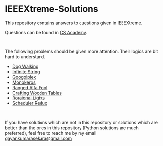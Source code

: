 # IEEEXtreme-Solutions
This repository contains answers to questions given in IEEEXtreme.

Questions can be found in [CS Academy](https://csacademy.com/ieeextreme-practice/task).

<br>

The following problems should be given more attention. Their logics are bit hard to understand.

- [Dog Walking](https://github.com/Gayan-Kaushalya/IEEEXtreme-Solutions/blob/main/IEEEXtreme%2010.0/Codes/dogwalking.py)
- [Infinite String](https://github.com/Gayan-Kaushalya/IEEEXtreme-Solutions/blob/main/IEEEXtreme%2013.0/Codes/infinitestring.py)
- [Googolplex](https://github.com/Gayan-Kaushalya/IEEEXtreme-Solutions/blob/main/IEEEXtreme%2013.0/Codes/googolplex.py)
- [Monokeros](https://github.com/Gayan-Kaushalya/IEEEXtreme-Solutions/blob/main/IEEEXtreme%2013.0/Codes/monokeros.py)
- [Ranged Alfa Pool](https://github.com/Gayan-Kaushalya/IEEEXtreme-Solutions/blob/main/IEEEXtreme%2013.0/Codes/rangedalfapool.py)
- [Crafting Wooden Tables](https://github.com/Gayan-Kaushalya/IEEEXtreme-Solutions/blob/main/IEEEXtreme%2014.0/Codes/craftingwoodentables.py)
- [Rotaional Lights](https://github.com/Gayan-Kaushalya/IEEEXtreme-Solutions/blob/main/IEEEXtreme%2014.0/Codes/rotationallights.py)
- [Scheduler Redux](https://github.com/Gayan-Kaushalya/IEEEXtreme-Solutions/blob/main/IEEEXtreme%2016.0/Codes/schedulerredux.py)

<br>

If you have solutions which are not in this repository or solutions which are better than the ones in this repository (Python solutions are much preferred), feel free to reach me by my email [gayankumarasekara@gmail.com](mailto:gayankumarasekara@gmail.com)